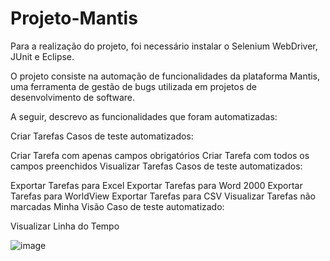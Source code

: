 # Projeto-Mantis

Para a realização do projeto, foi necessário instalar o Selenium WebDriver, JUnit e Eclipse.

O projeto consiste na automação de funcionalidades da plataforma Mantis, uma ferramenta de gestão de bugs utilizada em projetos de desenvolvimento de software.

A seguir, descrevo as funcionalidades que foram automatizadas:

Criar Tarefas
Casos de teste automatizados:

Criar Tarefa com apenas campos obrigatórios
Criar Tarefa com todos os campos preenchidos
Visualizar Tarefas
Casos de teste automatizados:

Exportar Tarefas para Excel
Exportar Tarefas para Word 2000
Exportar Tarefas para WorldView
Exportar Tarefas para CSV
Visualizar Tarefas não marcadas
Minha Visão
Caso de teste automatizado:

Visualizar Linha do Tempo

![image](https://github.com/user-attachments/assets/36c54e0d-6e29-44ea-b693-81f485fb86c4)
